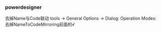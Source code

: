 
### powerdesigner
去掉Name与Code联动
tools -> General Options -> Dialog: Operation Modes: 去掉NameToCodeMirroring前面的√